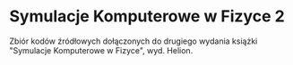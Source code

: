 ﻿# Symulacje Komputerowe w Fizyce 2

Zbiór kodów źródłowych
dołączonych do drugiego
wydania książki
"Symulacje Komputerowe w Fizyce",
wyd. Helion.

